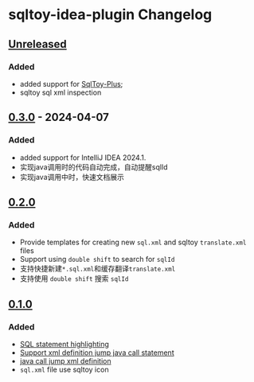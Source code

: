 <!-- Keep a Changelog guide -> https://keepachangelog.com -->

# sqltoy-idea-plugin Changelog

## [Unreleased]

### Added
- added support for [SqlToy-Plus](https://gitee.com/gzghde/sqltoy-plus);
- sqltoy sql xml inspection

### 

## [0.3.0] - 2024-04-07

### Added

- added support for IntelliJ IDEA 2024.1.
- 实现java调用时的代码自动完成，自动提醒sqlId
- 实现java调用中时，快速文档展示

## [0.2.0]

### Added

- Provide templates for creating new `sql.xml` and sqltoy `translate.xml` files
- Support using `double shift` to search for `sqlId`
- 支持快捷新建`*.sql.xml`和缓存翻译`translate.xml`
- 支持使用 `double shift` 搜索 `sqlId`

## [0.1.0]

### Added

- [SQL statement highlighting](https://github.com/imyuyu/sqltoy-idea-plugin/issues/5)
- [Support xml definition jump java call statement](https://github.com/imyuyu/sqltoy-idea-plugin/issues/3)
- [java call jump xml definition](https://github.com/imyuyu/sqltoy-idea-plugin/issues/4)
- `sql.xml` file use sqltoy icon

[Unreleased]: https://github.com/imyuyu/sqltoy-idea-plugin/compare/v0.3.0...HEAD
[0.3.0]: https://github.com/imyuyu/sqltoy-idea-plugin/compare/v0.2.0...v0.3.0
[0.2.0]: https://github.com/imyuyu/sqltoy-idea-plugin/compare/v0.1.0...v0.2.0
[0.1.0]: https://github.com/imyuyu/sqltoy-idea-plugin/commits/v0.1.0

